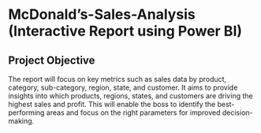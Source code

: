 # McDonald’s-Sales-Analysis (Interactive Report using Power BI)
## Project Objective
The report will focus on key metrics such as sales data by product, category, sub-category, region, state, and customer. It aims to provide insights into which products, regions, states, and customers are driving the highest sales and profit. This will enable the boss to identify the best-performing areas and focus on the right parameters for improved decision-making.
